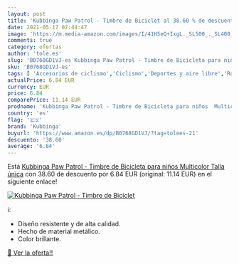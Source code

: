 ```yaml
---
layout: post
title: 'Kubbinga Paw Patrol - Timbre de Biciclet al 38.60 % de descuento'
date: 2021-05-17 07:44:47
image: 'https://m.media-amazon.com/images/I/41H5eQ+IxgL._SL500_._SL400_.jpg'
comments: true
category: ofertas
author: 'tole.es'
slug: 'B0768GD1VJ-es Kubbinga Paw Patrol - Timbre de Bicicleta para niños...'
sku: 'B0768GD1VJ-es'
tags: [ 'Accesorios de ciclismo','Ciclismo','Deportes y aire libre','Ropa y equipo para deportes','Timbres de ciclismo','bicicleta','kubbinga', ]
actualPrice: 6.84 EUR
currency: EUR
price: 6.84
comparePrice: 11.14 EUR
prodname: 'Kubbinga Paw Patrol - Timbre de Bicicleta para niños  Multicolor  Talla única'
country: 'es'
flag: '🇪🇸'
brand: 'Kubbinga'
buyurl: 'https://www.amazon.es/dp/B0768GD1VJ/?tag=tolees-21'
descuento: '38.60'
average: '6.84'
---
```


Está [Kubbinga Paw Patrol - Timbre de Bicicleta para niños  Multicolor  Talla única](https://www.amazon.es/dp/B0768GD1VJ/?tag=tolees-21) con 38.60 de descuento por 6.84 EUR (original: 11.14 EUR) en el siguiente enlace!

[![Kubbinga Paw Patrol - Timbre de Biciclet](https://m.media-amazon.com/images/I/41H5eQ+IxgL._SL500_._SL400_.jpg)](https://www.amazon.es/dp/B0768GD1VJ/?tag=tolees-21)

ℹ️:

- Diseño resistente y de alta calidad.
- Hecho de material metálico.
- Color brillante.

[🛒 Ver la oferta!!](https://www.amazon.es/dp/B0768GD1VJ/?tag=tolees-21)
